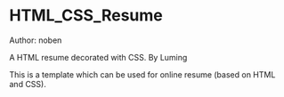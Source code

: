 HTML_CSS_Resume
===============

Author: noben

A HTML resume decorated with CSS. By Luming

This is a template which can be used for online resume (based on HTML and CSS).
